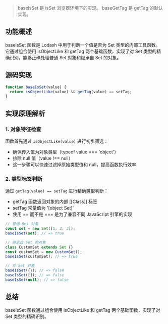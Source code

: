 > baseIsSet 是 isSet 浏览器环境下的实现。
> baseGetTag 是 getTag 的默认实现。

## 功能概述

baseIsSet 函数是 Lodash 中用于判断一个值是否为 Set 类型的内部工具函数。它通过组合使用 isObjectLike 和 getTag 两个基础函数，实现了对 Set 类型的精确识别，能够正确处理普通 Set 对象和继承自 Set 的对象。

## 源码实现

```js
function baseIsSet(value) {
  return isObjectLike(value) && getTag(value) == setTag;
}
```

## 实现原理解析

### 1. 对象特征检查

函数首先通过 `isObjectLike(value)` 进行初步筛选：

- 确保传入值为对象类型（typeof value === 'object'）
- 排除 null 值（value !== null）
- 这一步骤可以快速过滤掉原始类型值和 null，提高函数执行效率

### 2. 类型标签判断

通过 `getTag(value) == setTag` 进行精确类型判断：

- getTag 函数返回对象的内部 [[Class]] 标签
- setTag 常量值为 '[object Set]'
- 使用 == 而不是 === 是为了兼容不同 JavaScript 引擎的实现

```js
// 普通 Set 对象
const set = new Set([1, 2, 3]);
baseIsSet(set); // => true

// 继承自 Set 的对象
class CustomSet extends Set {}
const customSet = new CustomSet();
baseIsSet(customSet); // => true

// 非 Set 对象
baseIsSet({}); // => false
baseIsSet([]); // => false
baseIsSet(null); // => false
```

## 总结

baseIsSet 函数通过组合使用 isObjectLike 和 getTag 两个基础函数，实现了对 Set 类型的精确识别。
